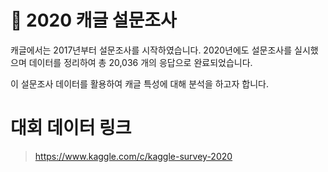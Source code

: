 # :pencil: 2020 캐글 설문조사

캐글에서는 2017년부터 설문조사를 시작하였습니다. 2020년에도 설문조사를 실시했으며 데이터를 정리하여 총 20,036 개의 응답으로 완료되었습니다.

이 설문조사 데이터를 활용하여 캐글 특성에 대해 분석을 하고자 합니다.

# 대회 데이터 링크
> https://www.kaggle.com/c/kaggle-survey-2020



